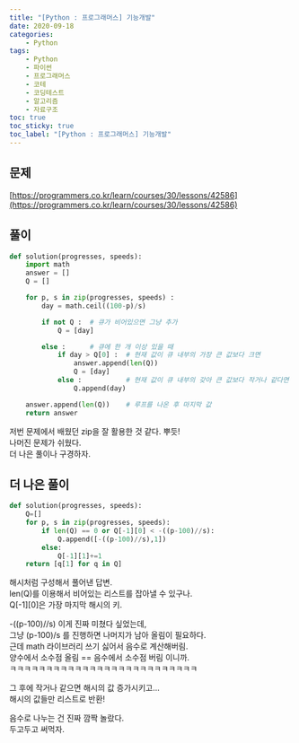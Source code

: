 ```yaml
---
title: "[Python : 프로그래머스] 기능개발"
date: 2020-09-18
categories:
    - Python
tags:
    - Python
    - 파이썬
    - 프로그래머스
    - 코테
    - 코딩테스트
    - 알고리즘
    - 자료구조
toc: true
toc_sticky: true
toc_label: "[Python : 프로그래머스] 기능개발"
---
```

## 문제
[https://programmers.co.kr/learn/courses/30/lessons/42586](https://programmers.co.kr/learn/courses/30/lessons/42586)
## 풀이
```python
def solution(progresses, speeds):
    import math
    answer = []
    Q = []

    for p, s in zip(progresses, speeds) :
        day = math.ceil((100-p)/s)

        if not Q :  # 큐가 비어있으면 그냥 추가
            Q = [day]

        else :      # 큐에 한 개 이상 있을 때
            if day > Q[0] :  # 현재 값이 큐 내부의 가장 큰 값보다 크면
                answer.append(len(Q))
                Q = [day]
            else :           # 현재 값이 큐 내부의 갖아 큰 값보다 작거나 같다면
                Q.append(day)

    answer.append(len(Q))    # 루프를 나온 후 마지막 값
    return answer
```
저번 문제에서 배웠던 zip을 잘 활용한 것 같다. 뿌듯!  
나머진 문제가 쉬웠다.  
더 나은 풀이나 구경하자.  
  
## 더 나은 풀이
```python
def solution(progresses, speeds):
    Q=[]
    for p, s in zip(progresses, speeds):
        if len(Q) == 0 or Q[-1][0] < -((p-100)//s):
            Q.append([-((p-100)//s),1])
        else:
            Q[-1][1]+=1
    return [q[1] for q in Q]
```
해시처럼 구성해서 풀어낸 답변.  
len(Q)를 이용해서 비어있는 리스트를 잡아낼 수 있구나.  
Q[-1][0]은 가장 마지막 해시의 키.  
  
-((p-100)//s) 이게 진짜 미쳤다 싶었는데,  
그냥 (p-100)/s 를 진행하면 나머지가 남아 올림이 필요하다.  
근데 math 라이브러리 쓰기 싫어서 음수로 계산해버림.  
양수에서 소수점 올림 == 음수에서 소수점 버림 이니까.  
ㅋㅋㅋㅋㅋㅋㅋㅋㅋㅋㅋㅋㅋㅋㅋㅋㅋㅋㅋㅋㅋㅋㅋㅋㅋㅋ  
  
그 후에 작거나 같으면 해시의 값 증가시키고...  
해시의 값들만 리스트로 반환!  
  
음수로 나누는 건 진짜 깜짝 놀랐다.  
두고두고 써먹자.  
